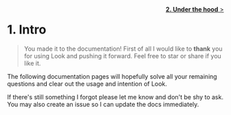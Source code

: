 <div style="float:right"><a href="UnderTheHood.md"><b>2. Under the hood</b> ></a></div>

# 1. Intro

> You made it to the documentation! First of all I would like to **thank** you for using Look and pushing it forward. Feel free to star or share if you like it. 

The following documentation pages will hopefully solve all your remaining questions and clear out the usage and intention of Look.<br>

If there's still something I forgot please let me know and don't be shy to ask. You may also create an issue so I can update the docs immediately. 